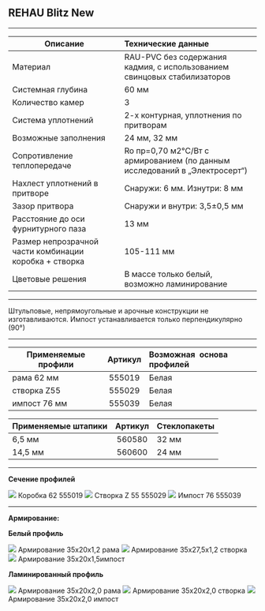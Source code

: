 ## **REHAU Blitz New**

* * *

 | Описание  |  Технические данные |
|----------------|:----------|
|  Материал | RAU-PVC без содержания кадмия, с использованием свинцовых стабилизаторов | 
|  Системная глубина | 60 мм | 
|  Количество камер | 3 | 
|  Система уплотнений | 2-х контурная, уплотнения по притворам | 
|  Возможные заполнения | 24 мм, 32 мм | 
| Сопротивление теплопередаче | Ro пр=0,70 м2°С/Вт с армированием (по данным исследований в „Электросерт“) |
|  Нахлест уплотнений в притворе | Снаружи: 6 мм. Изнутри: 8 мм | 
|  Зазор притвора | Снаружи и внутри: 3,5±0,5 мм | 
|  Расстояние до оси фурнитурного паза | 13 мм | 
|  Размер непрозрачной части комбинации коробка + створка | 105-111 мм | 
| Цветовые решения | В массе только белый, возможно ламинирование | 

* * *

Штульповые, непрямоугольные и арочные конструкции не изготавливаются.
Импост устанавливается только перпендикулярно (90°)

* * *

| Применяемые профили | Артикул | Возможная  основа профилей |
|----------------|:---------:|:----------|
| рама 62 мм | 555019 |  Белая |
| створка Z55 | 555029 |  Белая |
| импост 76 мм | 555039 |  Белая |

  | Применяемые штапики | Артикул | Стеклопакеты |
|----------------|:---------:|:----------|
| 6,5 мм | 560580  |  32 мм |
| 14,5 мм | 560600 |  24 мм |

* * *

**Сечение профилей**

![](https://raw.githubusercontent.com/blackmixer/help_os/master/BlitzNew/media/image1.png)
Коробка 62 555019 
![](https://raw.githubusercontent.com/blackmixer/help_os/master/BlitzNew/media/image2.png)
Створка Z 55 555029
![](https://raw.githubusercontent.com/blackmixer/help_os/master/BlitzNew/media/image3.png)
Импост 76 555039

* * *

**Армирование:**

**Белый профиль**

![](https://raw.githubusercontent.com/blackmixer/help_os/master/BlitzNew/media/image4.png)
Армирование 35х20х1,2 рама
![](https://raw.githubusercontent.com/blackmixer/help_os/master/BlitzNew/media/image5.png)
Армирование 35х27,5х1,2 створка
![](https://raw.githubusercontent.com/blackmixer/help_os/master/BlitzNew/media/image6.png)
Армирование 35x20x1,5импост

**Ламинированный профиль**

![](https://raw.githubusercontent.com/blackmixer/help_os/master/BlitzNew/media/image4.png)
Армирование 35х20х2,0 рама
![](https://raw.githubusercontent.com/blackmixer/help_os/master/BlitzNew/media/image5.png)
Армирование 35х20х2,0 створка
![](https://raw.githubusercontent.com/blackmixer/help_os/master/BlitzNew/media/image6.png)
Армирование 35x20x2,0 импост
